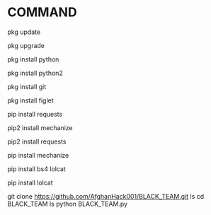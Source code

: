 # COMMAND
pkg update

pkg upgrade

pkg install python

pkg install python2

pkg install git

pkg install figlet

pip install requests

pip2 install mechanize

pip2 install requests

pip install mechanize

pip install bs4 lolcat

pip install lolcat

git clone https://github.com/AfghanHack001/BLACK_TEAM.git
ls
cd BLACK_TEAM
ls
python BLACK_TEAM.py
